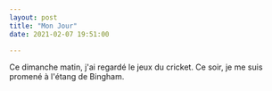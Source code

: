 ```yaml
---
layout: post
title: "Mon Jour"
date: 2021-02-07 19:51:00

---
```

Ce dimanche matin, j'ai regardé le jeux du cricket.
Ce soir, je me suis promené à l'étang de Bingham. 
